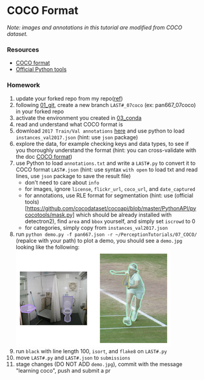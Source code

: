 # COCO Format
*Note: images and annotations in this tutorial are modified from COCO dataset.*

### Resources
 - [COCO format](https://cocodataset.org/#format-data)
 - [Official Python tools](https://github.com/cocodataset/cocoapi/tree/master/PythonAPI/pycocotools)

### Homework
 1. update your forked repo from my repo([ref](https://docs.github.com/en/pull-requests/collaborating-with-pull-requests/working-with-forks/syncing-a-fork))
 1. following [01_git](../01_git/), create a new branch `LAST#_07coco` (ex: pan667_07coco) in your forked repo
 1. activate the environment you created in [03_conda](../03_conda/)
 1. read and understand what COCO format is
 1. download `2017 Train/Val annotations` [here](https://cocodataset.org/#download) and use python to load `instances_val2017.json` (hint: use `json` package)
 1. explore the data, for example checking keys and data types, to see if you thoroughly understand the format (hint: you can cross-validate with the doc [COCO format](https://cocodataset.org/#format-data))
 1. use Python to load `annotations.txt` and write a `LAST#.py` to convert it to COCO format `LAST#.json` (hint: use syntax `with open` to load txt and read lines, use `json` package to save the result file)
    - don't need to care about `info`
    - for images, ignore `license`, `flickr_url`, `coco_url`, and `date_captured`
    - for annotations, use RLE format for segmentation (hint: use (official tools)[https://github.com/cocodataset/cocoapi/blob/master/PythonAPI/pycocotools/mask.py] which should be already installed with detectron2), find `area` and `bbox` yourself, and simply set `iscrowd` to 0
    - for categories, simply copy from `instances_val2017.json`
1. run `python demo.py -f pan667.json -r ~/PerceptionTutorials/07_COCO/` (repalce with your path) to plot a demo, you should see a `demo.jpg` looking like the following:  
    ![demo.jpg](sample.jpg)
1. run `black` with line length 100, `isort`, and `flake8` on `LAST#.py`
1. move `LAST#.py` and `LAST#.json` to `submissions`
1. stage changes (DO NOT ADD `demo.jpg`), commit with the message "learning coco", push and submit a pr
